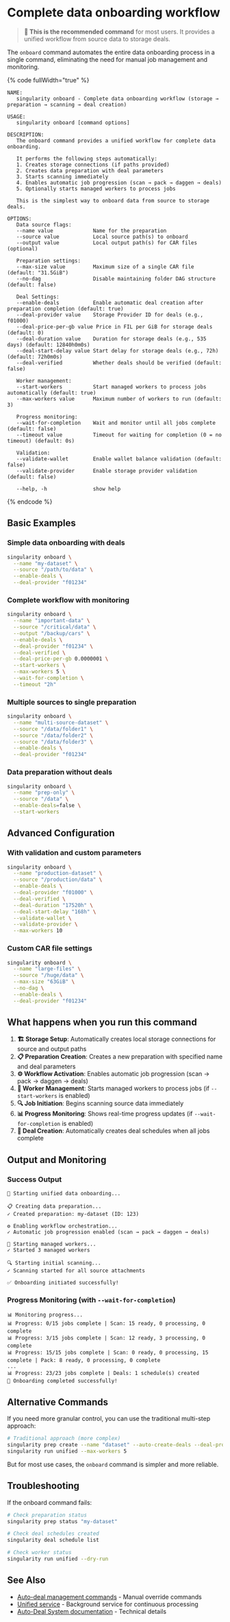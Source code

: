 # Complete data onboarding workflow

> **🚀 This is the recommended command** for most users. It provides a unified workflow from source data to storage deals.

The `onboard` command automates the entire data onboarding process in a single command, eliminating the need for manual job management and monitoring.

{% code fullWidth="true" %}
```
NAME:
   singularity onboard - Complete data onboarding workflow (storage → preparation → scanning → deal creation)

USAGE:
   singularity onboard [command options]

DESCRIPTION:
   The onboard command provides a unified workflow for complete data onboarding.

   It performs the following steps automatically:
   1. Creates storage connections (if paths provided)
   2. Creates data preparation with deal parameters
   3. Starts scanning immediately
   4. Enables automatic job progression (scan → pack → daggen → deals)
   5. Optionally starts managed workers to process jobs

   This is the simplest way to onboard data from source to storage deals.

OPTIONS:
   Data source flags:
   --name value             Name for the preparation
   --source value           Local source path(s) to onboard
   --output value           Local output path(s) for CAR files (optional)

   Preparation settings:
   --max-size value         Maximum size of a single CAR file (default: "31.5GiB")
   --no-dag                 Disable maintaining folder DAG structure (default: false)

   Deal Settings:
   --enable-deals           Enable automatic deal creation after preparation completion (default: true)
   --deal-provider value    Storage Provider ID for deals (e.g., f01000)
   --deal-price-per-gb value Price in FIL per GiB for storage deals (default: 0)
   --deal-duration value    Duration for storage deals (e.g., 535 days) (default: 12840h0m0s)
   --deal-start-delay value Start delay for storage deals (e.g., 72h) (default: 72h0m0s)
   --deal-verified          Whether deals should be verified (default: false)

   Worker management:
   --start-workers          Start managed workers to process jobs automatically (default: true)
   --max-workers value      Maximum number of workers to run (default: 3)

   Progress monitoring:
   --wait-for-completion    Wait and monitor until all jobs complete (default: false)
   --timeout value          Timeout for waiting for completion (0 = no timeout) (default: 0s)

   Validation:
   --validate-wallet        Enable wallet balance validation (default: false)
   --validate-provider      Enable storage provider validation (default: false)

   --help, -h               show help
```
{% endcode %}

## Basic Examples

### Simple data onboarding with deals

```bash
singularity onboard \
  --name "my-dataset" \
  --source "/path/to/data" \
  --enable-deals \
  --deal-provider "f01234"
```

### Complete workflow with monitoring

```bash
singularity onboard \
  --name "important-data" \
  --source "/critical/data" \
  --output "/backup/cars" \
  --enable-deals \
  --deal-provider "f01234" \
  --deal-verified \
  --deal-price-per-gb 0.0000001 \
  --start-workers \
  --max-workers 5 \
  --wait-for-completion \
  --timeout "2h"
```

### Multiple sources to single preparation

```bash
singularity onboard \
  --name "multi-source-dataset" \
  --source "/data/folder1" \
  --source "/data/folder2" \
  --source "/data/folder3" \
  --enable-deals \
  --deal-provider "f01234"
```

### Data preparation without deals

```bash
singularity onboard \
  --name "prep-only" \
  --source "/data" \
  --enable-deals=false \
  --start-workers
```

## Advanced Configuration

### With validation and custom parameters

```bash
singularity onboard \
  --name "production-dataset" \
  --source "/production/data" \
  --enable-deals \
  --deal-provider "f01000" \
  --deal-verified \
  --deal-duration "17520h" \
  --deal-start-delay "168h" \
  --validate-wallet \
  --validate-provider \
  --max-workers 10
```

### Custom CAR file settings

```bash
singularity onboard \
  --name "large-files" \
  --source "/huge/data" \
  --max-size "63GiB" \
  --no-dag \
  --enable-deals \
  --deal-provider "f01234"
```

## What happens when you run this command

1. **🏗️ Storage Setup**: Automatically creates local storage connections for source and output paths
2. **📋 Preparation Creation**: Creates a new preparation with specified name and deal parameters
3. **⚙️ Workflow Activation**: Enables automatic job progression (scan → pack → daggen → deals)
4. **👷 Worker Management**: Starts managed workers to process jobs (if `--start-workers` is enabled)
5. **🔍 Job Initiation**: Begins scanning source data immediately
6. **📊 Progress Monitoring**: Shows real-time progress updates (if `--wait-for-completion` is enabled)
7. **🎯 Deal Creation**: Automatically creates deal schedules when all jobs complete

## Output and Monitoring

### Success Output
```
🚀 Starting unified data onboarding...

📋 Creating data preparation...
✓ Created preparation: my-dataset (ID: 123)

⚙️ Enabling workflow orchestration...
✓ Automatic job progression enabled (scan → pack → daggen → deals)

👷 Starting managed workers...
✓ Started 3 managed workers

🔍 Starting initial scanning...
✓ Scanning started for all source attachments

✅ Onboarding initiated successfully!
```

### Progress Monitoring (with `--wait-for-completion`)
```
📊 Monitoring progress...
📊 Progress: 0/15 jobs complete | Scan: 15 ready, 0 processing, 0 complete
📊 Progress: 3/15 jobs complete | Scan: 12 ready, 3 processing, 0 complete
📊 Progress: 15/15 jobs complete | Scan: 0 ready, 0 processing, 15 complete | Pack: 8 ready, 0 processing, 0 complete
...
📊 Progress: 23/23 jobs complete | Deals: 1 schedule(s) created
🎉 Onboarding completed successfully!
```

## Alternative Commands

If you need more granular control, you can use the traditional multi-step approach:

```bash
# Traditional approach (more complex)
singularity prep create --name "dataset" --auto-create-deals --deal-provider "f01234"
singularity run unified --max-workers 5
```

But for most use cases, the `onboard` command is simpler and more reliable.

## Troubleshooting

If the onboard command fails:

```bash
# Check preparation status
singularity prep status "my-dataset"

# Check deal schedules created
singularity deal schedule list

# Check worker status
singularity run unified --dry-run
```

## See Also

- [Auto-deal management commands](./prep/autodeal/README.md) - Manual override commands
- [Unified service](./run/README.md) - Background service for continuous processing
- [Auto-Deal System documentation](../auto-deal-system.md) - Technical details